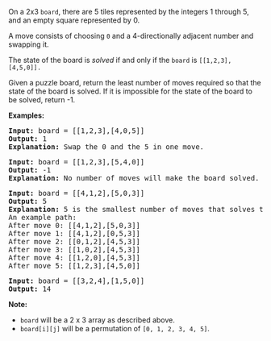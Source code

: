 <div><p>On a 2x3 <code>board</code>, there are 5 tiles represented by the integers 1 through 5, and an empty square represented by 0.</p>

<p>A move consists of choosing <code>0</code>&nbsp;and a 4-directionally adjacent number and swapping it.</p>

<p>The state of the board is <em>solved</em> if and only if the <code>board</code> is <code>[[1,2,3],[4,5,0]].</code></p>

<p>Given a puzzle board, return the least number of moves required so that the state of the board is solved. If it is impossible for the state of the board to be solved, return -1.</p>

<p><strong>Examples:</strong></p>

<pre><strong>Input:</strong> board = [[1,2,3],[4,0,5]]
<strong>Output:</strong> 1
<strong>Explanation:</strong> Swap the 0 and the 5 in one move.
</pre>

<pre><strong>Input:</strong> board = [[1,2,3],[5,4,0]]
<strong>Output:</strong> -1
<strong>Explanation:</strong> No number of moves will make the board solved.
</pre>

<pre><strong>Input:</strong> board = [[4,1,2],[5,0,3]]
<strong>Output:</strong> 5
<strong>Explanation:</strong> 5 is the smallest number of moves that solves the board.
An example path:
After move 0: [[4,1,2],[5,0,3]]
After move 1: [[4,1,2],[0,5,3]]
After move 2: [[0,1,2],[4,5,3]]
After move 3: [[1,0,2],[4,5,3]]
After move 4: [[1,2,0],[4,5,3]]
After move 5: [[1,2,3],[4,5,0]]
</pre>

<pre><strong>Input:</strong> board = [[3,2,4],[1,5,0]]
<strong>Output:</strong> 14
</pre>

<p><strong>Note:</strong></p>

<ul>
	<li><code>board</code> will be a 2 x 3 array as described above.</li>
	<li><code>board[i][j]</code> will be a permutation of <code>[0, 1, 2, 3, 4, 5]</code>.</li>
</ul>
</div>